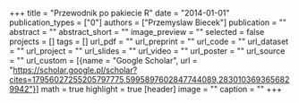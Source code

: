 +++
title = "Przewodnik po pakiecie R"
date = "2014-01-01"
publication_types = ["0"]
authors = ["Przemyslaw Biecek"]
publication = ""
abstract = ""
abstract_short = ""
image_preview = ""
selected = false
projects = []
tags = []
url_pdf = ""
url_preprint = ""
url_code = ""
url_dataset = ""
url_project = ""
url_slides = ""
url_video = ""
url_poster = ""
url_source = ""
url_custom = [{name = "Google Scholar", url = "https://scholar.google.pl/scholar?cites=17956027255205797775,5995897602847744089,2830103693656829942"}]
math = true
highlight = true
[header]
image = ""
caption = ""
+++
